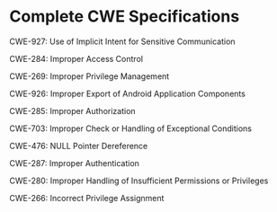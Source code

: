 

# Complete CWE Specifications

CWE-927: Use of Implicit Intent for Sensitive Communication

CWE-284: Improper Access Control

CWE-269: Improper Privilege Management

CWE-926: Improper Export of Android Application Components

CWE-285: Improper Authorization

CWE-703: Improper Check or Handling of Exceptional Conditions

CWE-476: NULL Pointer Dereference

CWE-287: Improper Authentication

CWE-280: Improper Handling of Insufficient Permissions or Privileges 

CWE-266: Incorrect Privilege Assignment
